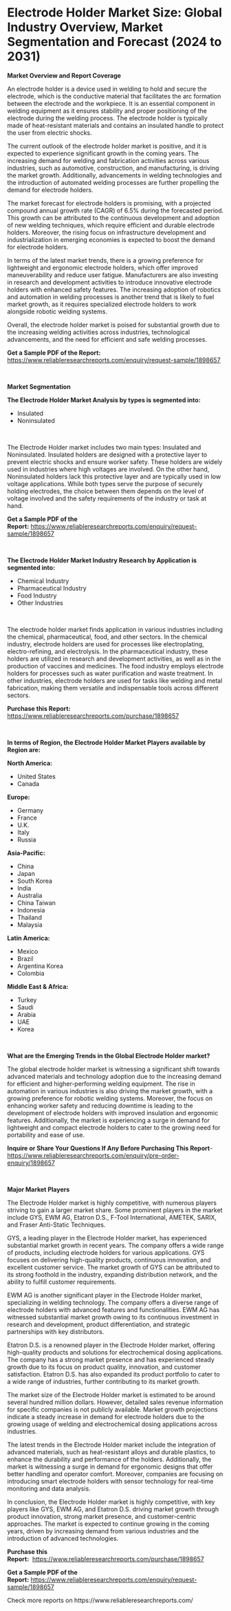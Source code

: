 <p><h1>Electrode Holder Market Size: Global Industry Overview, Market Segmentation and Forecast (2024 to 2031)</h1></p><p><strong>Market Overview and Report Coverage</strong></p>
<p><p>An electrode holder is a device used in welding to hold and secure the electrode, which is the conductive material that facilitates the arc formation between the electrode and the workpiece. It is an essential component in welding equipment as it ensures stability and proper positioning of the electrode during the welding process. The electrode holder is typically made of heat-resistant materials and contains an insulated handle to protect the user from electric shocks.</p><p>The current outlook of the electrode holder market is positive, and it is expected to experience significant growth in the coming years. The increasing demand for welding and fabrication activities across various industries, such as automotive, construction, and manufacturing, is driving the market growth. Additionally, advancements in welding technologies and the introduction of automated welding processes are further propelling the demand for electrode holders.</p><p>The market forecast for electrode holders is promising, with a projected compound annual growth rate (CAGR) of 6.5% during the forecasted period. This growth can be attributed to the continuous development and adoption of new welding techniques, which require efficient and durable electrode holders. Moreover, the rising focus on infrastructure development and industrialization in emerging economies is expected to boost the demand for electrode holders.</p><p>In terms of the latest market trends, there is a growing preference for lightweight and ergonomic electrode holders, which offer improved maneuverability and reduce user fatigue. Manufacturers are also investing in research and development activities to introduce innovative electrode holders with enhanced safety features. The increasing adoption of robotics and automation in welding processes is another trend that is likely to fuel market growth, as it requires specialized electrode holders to work alongside robotic welding systems.</p><p>Overall, the electrode holder market is poised for substantial growth due to the increasing welding activities across industries, technological advancements, and the need for efficient and safe welding processes.</p></p>
<p><strong>Get a Sample PDF of the Report:</strong> <a href="https://www.reliableresearchreports.com/enquiry/request-sample/1898657">https://www.reliableresearchreports.com/enquiry/request-sample/1898657</a></p>
<p>&nbsp;</p>
<p><strong>Market Segmentation</strong></p>
<p><strong>The Electrode Holder Market Analysis by types is segmented into:</strong></p>
<p><ul><li>Insulated</li><li>Noninsulated</li></ul></p>
<p>&nbsp;</p>
<p><p>The Electrode Holder market includes two main types: Insulated and Noninsulated. Insulated holders are designed with a protective layer to prevent electric shocks and ensure worker safety. These holders are widely used in industries where high voltages are involved. On the other hand, Noninsulated holders lack this protective layer and are typically used in low voltage applications. While both types serve the purpose of securely holding electrodes, the choice between them depends on the level of voltage involved and the safety requirements of the industry or task at hand.</p></p>
<p><strong>Get a Sample PDF of the Report:</strong>&nbsp;<a href="https://www.reliableresearchreports.com/enquiry/request-sample/1898657">https://www.reliableresearchreports.com/enquiry/request-sample/1898657</a></p>
<p>&nbsp;</p>
<p><strong>The Electrode Holder Market Industry Research by Application is segmented into:</strong></p>
<p><ul><li>Chemical Industry</li><li>Pharmaceutical Industry</li><li>Food Industry</li><li>Other Industries</li></ul></p>
<p>&nbsp;</p>
<p><p>The electrode holder market finds application in various industries including the chemical, pharmaceutical, food, and other sectors. In the chemical industry, electrode holders are used for processes like electroplating, electro-refining, and electrolysis. In the pharmaceutical industry, these holders are utilized in research and development activities, as well as in the production of vaccines and medicines. The food industry employs electrode holders for processes such as water purification and waste treatment. In other industries, electrode holders are used for tasks like welding and metal fabrication, making them versatile and indispensable tools across different sectors.</p></p>
<p><strong>Purchase this Report:</strong>&nbsp; <a href="https://www.reliableresearchreports.com/purchase/1898657">https://www.reliableresearchreports.com/purchase/1898657</a></p>
<p>&nbsp;</p>
<p><strong>In terms of Region, the Electrode Holder Market Players available by Region are:</strong></p>
<p>
    <p> <strong> North America: </strong>
        <ul>
            <li>United States</li>
            <li>Canada</li>
        </ul>
        </p> 
    <p> <strong> Europe: </strong>
        <ul>
            <li>Germany</li>
            <li>France</li>
            <li>U.K.</li>
            <li>Italy</li>
            <li>Russia</li>
        </ul>
        </p> 
    <p> <strong> Asia-Pacific: </strong>
        <ul>
            <li>China</li>
            <li>Japan</li>
            <li>South Korea</li>
            <li>India</li>
            <li>Australia</li>
            <li>China Taiwan</li>
            <li>Indonesia</li>
            <li>Thailand</li>
            <li>Malaysia</li>
        </ul>
        </p> 
    <p> <strong> Latin America: </strong>
        <ul>
            <li>Mexico</li>
            <li>Brazil</li>
            <li>Argentina Korea</li>
            <li>Colombia</li>
        </ul>
        </p> 
    <p> <strong> Middle East & Africa: </strong>
        <ul>
            <li>Turkey</li>
            <li>Saudi</li>
            <li>Arabia</li>
            <li>UAE</li>
            <li>Korea</li>
        </ul>
    </p>
    </p>
<p>&nbsp;</p>
<p><strong>What are the Emerging Trends in the Global Electrode Holder market?</strong></p>
<p><p>The global electrode holder market is witnessing a significant shift towards advanced materials and technology adoption due to the increasing demand for efficient and higher-performing welding equipment. The rise in automation in various industries is also driving the market growth, with a growing preference for robotic welding systems. Moreover, the focus on enhancing worker safety and reducing downtime is leading to the development of electrode holders with improved insulation and ergonomic features. Additionally, the market is experiencing a surge in demand for lightweight and compact electrode holders to cater to the growing need for portability and ease of use.</p></p>
<p><strong>Inquire or Share Your Questions If Any Before Purchasing This Report</strong>- <a href="https://www.reliableresearchreports.com/enquiry/pre-order-enquiry/1898657">https://www.reliableresearchreports.com/enquiry/pre-order-enquiry/1898657</a></p>
<p>&nbsp;</p>
<p><strong>Major Market Players</strong></p>
<p><p>The Electrode Holder market is highly competitive, with numerous players striving to gain a larger market share. Some prominent players in the market include GYS, EWM AG, Etatron D.S., F-Tool International, AMETEK, SARIX, and Fraser Anti-Static Techniques.</p><p>GYS, a leading player in the Electrode Holder market, has experienced substantial market growth in recent years. The company offers a wide range of products, including electrode holders for various applications. GYS focuses on delivering high-quality products, continuous innovation, and excellent customer service. The market growth of GYS can be attributed to its strong foothold in the industry, expanding distribution network, and the ability to fulfill customer requirements.</p><p>EWM AG is another significant player in the Electrode Holder market, specializing in welding technology. The company offers a diverse range of electrode holders with advanced features and functionalities. EWM AG has witnessed substantial market growth owing to its continuous investment in research and development, product differentiation, and strategic partnerships with key distributors.</p><p>Etatron D.S. is a renowned player in the Electrode Holder market, offering high-quality products and solutions for electrochemical dosing applications. The company has a strong market presence and has experienced steady growth due to its focus on product quality, innovation, and customer satisfaction. Etatron D.S. has also expanded its product portfolio to cater to a wide range of industries, further contributing to its market growth.</p><p>The market size of the Electrode Holder market is estimated to be around several hundred million dollars. However, detailed sales revenue information for specific companies is not publicly available. Market growth projections indicate a steady increase in demand for electrode holders due to the growing usage of welding and electrochemical dosing applications across industries.</p><p>The latest trends in the Electrode Holder market include the integration of advanced materials, such as heat-resistant alloys and durable plastics, to enhance the durability and performance of the holders. Additionally, the market is witnessing a surge in demand for ergonomic designs that offer better handling and operator comfort. Moreover, companies are focusing on introducing smart electrode holders with sensor technology for real-time monitoring and data analysis.</p><p>In conclusion, the Electrode Holder market is highly competitive, with key players like GYS, EWM AG, and Etatron D.S. driving market growth through product innovation, strong market presence, and customer-centric approaches. The market is expected to continue growing in the coming years, driven by increasing demand from various industries and the introduction of advanced technologies.</p></p>
<p><strong>Purchase this Report:</strong>&nbsp;&nbsp;<a href="https://www.reliableresearchreports.com/purchase/1898657">https://www.reliableresearchreports.com/purchase/1898657</a></p>
<p></p>
<p><strong>Get a Sample PDF of the Report:</strong>&nbsp;<a href="https://www.reliableresearchreports.com/enquiry/request-sample/1898657">https://www.reliableresearchreports.com/enquiry/request-sample/1898657</a></p>
<p>Check more reports on https://www.reliableresearchreports.com/</p>